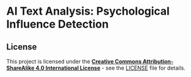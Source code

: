 # AI Text Analysis: Psychological Influence Detection



## License

This project is licensed under the [**Creative Commons Attribution-ShareAlike 4.0 International License**](https://creativecommons.org/licenses/by-sa/4.0/) - see the [LICENSE](LICENSE.md) file for details.
